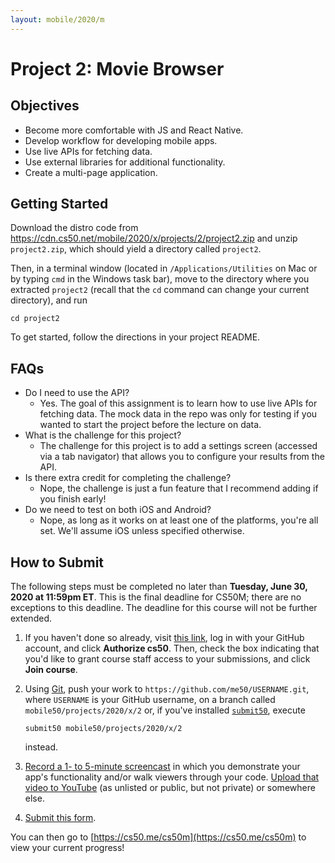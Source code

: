 ```yaml
---
layout: mobile/2020/m
---
```


# Project 2: Movie Browser

## Objectives

* Become more comfortable with JS and React Native.
* Develop workflow for developing mobile apps.
* Use live APIs for fetching data.
* Use external libraries for additional functionality.
* Create a multi-page application.

## Getting Started

Download the distro code from <https://cdn.cs50.net/mobile/2020/x/projects/2/project2.zip> and unzip `project2.zip`, which should yield a directory called `project2`.

Then, in a terminal window (located in `/Applications/Utilities` on Mac or by typing
`cmd` in the Windows task bar), move to the directory where you extracted `project2`
(recall that the `cd` command can change your current directory), and run

```
cd project2
```

To get started, follow the directions in your project README.

## FAQs

- Do I need to use the API?
  - Yes. The goal of this assignment is to learn how to use live APIs for fetching data. The mock data in the repo was only for testing if you wanted to start the project before the lecture on data.
- What is the challenge for this project?
  - The challenge for this project is to add a settings screen (accessed via a tab navigator) that allows you to configure your results from the API.
- Is there extra credit for completing the challenge?
  - Nope, the challenge is just a fun feature that I recommend adding if you finish early!
- Do we need to test on both iOS and Android?
  - Nope, as long as it works on at least one of the platforms, you're all set. We'll assume iOS unless specified otherwise.

## How to Submit

The following steps must be completed no later than **Tuesday, June 30, 2020 at 11:59pm ET**. This is the final deadline for CS50M; there are no exceptions to this deadline. The deadline for this course will not be further extended.

1. If you haven't done so already, visit [this link](https://submit.cs50.io/invites/107c19b133014e90b0c379f4107794e8), log in with your GitHub account, and click **Authorize cs50**. Then, check the box indicating that you'd like to grant course staff access to your submissions, and click **Join course**.
1. Using [Git](https://git-scm.com/downloads), push your work to `https://github.com/me50/USERNAME.git`, where `USERNAME` is your GitHub username, on a branch called `mobile50/projects/2020/x/2` or, if you've installed [`submit50`](https://cs50.readthedocs.io/submit50/), execute

   ```
   submit50 mobile50/projects/2020/x/2
   ```

   instead.
1. [Record a 1- to 5-minute screencast](https://www.howtogeek.com/205742/how-to-record-your-windows-mac-linux-android-or-ios-screen/) in which you demonstrate your app's functionality and/or walk viewers through your code. [Upload that video to YouTube](https://www.youtube.com/upload) (as unlisted or public, but not private) or somewhere else.
1. [Submit this form](https://forms.cs50.io/ac5e0fce-9b4c-4f7c-9cb2-c9d1a86830ee).

You can then go to [https://cs50.me/cs50m](https://cs50.me/cs50m) to view your current progress!

